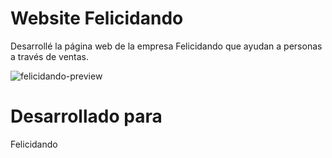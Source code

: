 # Website Felicidando
Desarrollé la  página web de la empresa Felicidando que ayudan a personas a través de ventas.

![felicidando-preview](https://user-images.githubusercontent.com/22941046/38590724-acc8c8fc-3cf8-11e8-873b-a68317b6b0e1.png)

# Desarrollado para
Felicidando
